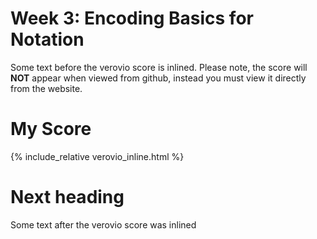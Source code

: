 # Week 3: Encoding Basics for Notation

Some text before the verovio score is inlined.
Please note, the score will **NOT** appear when viewed from github, instead you must view it directly from the website.

# My Score

{% include_relative verovio_inline.html %}

# Next heading

Some text after the verovio score was inlined
